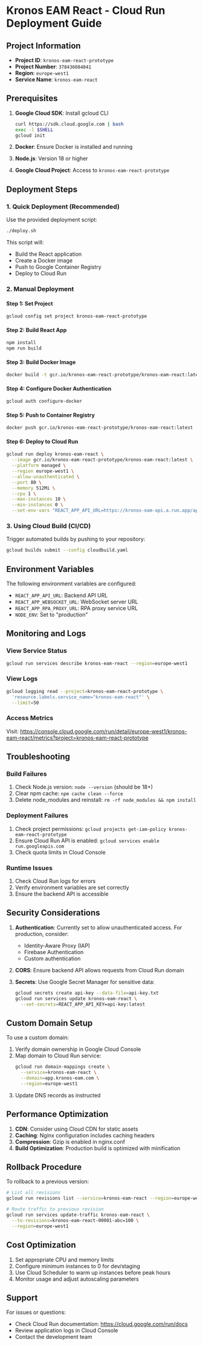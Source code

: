 # Kronos EAM React - Cloud Run Deployment Guide

## Project Information
- **Project ID**: `kronos-eam-react-prototype`
- **Project Number**: `378436084841`
- **Region**: `europe-west1`
- **Service Name**: `kronos-eam-react`

## Prerequisites

1. **Google Cloud SDK**: Install gcloud CLI
   ```bash
   curl https://sdk.cloud.google.com | bash
   exec -l $SHELL
   gcloud init
   ```

2. **Docker**: Ensure Docker is installed and running
3. **Node.js**: Version 18 or higher
4. **Google Cloud Project**: Access to `kronos-eam-react-prototype`

## Deployment Steps

### 1. Quick Deployment (Recommended)

Use the provided deployment script:

```bash
./deploy.sh
```

This script will:
- Build the React application
- Create a Docker image
- Push to Google Container Registry
- Deploy to Cloud Run

### 2. Manual Deployment

#### Step 1: Set Project
```bash
gcloud config set project kronos-eam-react-prototype
```

#### Step 2: Build React App
```bash
npm install
npm run build
```

#### Step 3: Build Docker Image
```bash
docker build -t gcr.io/kronos-eam-react-prototype/kronos-eam-react:latest .
```

#### Step 4: Configure Docker Authentication
```bash
gcloud auth configure-docker
```

#### Step 5: Push to Container Registry
```bash
docker push gcr.io/kronos-eam-react-prototype/kronos-eam-react:latest
```

#### Step 6: Deploy to Cloud Run
```bash
gcloud run deploy kronos-eam-react \
  --image gcr.io/kronos-eam-react-prototype/kronos-eam-react:latest \
  --platform managed \
  --region europe-west1 \
  --allow-unauthenticated \
  --port 80 \
  --memory 512Mi \
  --cpu 1 \
  --max-instances 10 \
  --min-instances 0 \
  --set-env-vars "REACT_APP_API_URL=https://kronos-eam-api.a.run.app/api/v1,NODE_ENV=production"
```

### 3. Using Cloud Build (CI/CD)

Trigger automated builds by pushing to your repository:

```bash
gcloud builds submit --config cloudbuild.yaml
```

## Environment Variables

The following environment variables are configured:

- `REACT_APP_API_URL`: Backend API URL
- `REACT_APP_WEBSOCKET_URL`: WebSocket server URL
- `REACT_APP_RPA_PROXY_URL`: RPA proxy service URL
- `NODE_ENV`: Set to "production"

## Monitoring and Logs

### View Service Status
```bash
gcloud run services describe kronos-eam-react --region=europe-west1
```

### View Logs
```bash
gcloud logging read --project=kronos-eam-react-prototype \
  'resource.labels.service_name="kronos-eam-react"' \
  --limit=50
```

### Access Metrics
Visit: https://console.cloud.google.com/run/detail/europe-west1/kronos-eam-react/metrics?project=kronos-eam-react-prototype

## Troubleshooting

### Build Failures
1. Check Node.js version: `node --version` (should be 18+)
2. Clear npm cache: `npm cache clean --force`
3. Delete node_modules and reinstall: `rm -rf node_modules && npm install`

### Deployment Failures
1. Check project permissions: `gcloud projects get-iam-policy kronos-eam-react-prototype`
2. Ensure Cloud Run API is enabled: `gcloud services enable run.googleapis.com`
3. Check quota limits in Cloud Console

### Runtime Issues
1. Check Cloud Run logs for errors
2. Verify environment variables are set correctly
3. Ensure the backend API is accessible

## Security Considerations

1. **Authentication**: Currently set to allow unauthenticated access. For production, consider:
   - Identity-Aware Proxy (IAP)
   - Firebase Authentication
   - Custom authentication

2. **CORS**: Ensure backend API allows requests from Cloud Run domain

3. **Secrets**: Use Google Secret Manager for sensitive data:
   ```bash
   gcloud secrets create api-key --data-file=api-key.txt
   gcloud run services update kronos-eam-react \
     --set-secrets=REACT_APP_API_KEY=api-key:latest
   ```

## Custom Domain Setup

To use a custom domain:

1. Verify domain ownership in Google Cloud Console
2. Map domain to Cloud Run service:
   ```bash
   gcloud run domain-mappings create \
     --service=kronos-eam-react \
     --domain=app.kronos-eam.com \
     --region=europe-west1
   ```
3. Update DNS records as instructed

## Performance Optimization

1. **CDN**: Consider using Cloud CDN for static assets
2. **Caching**: Nginx configuration includes caching headers
3. **Compression**: Gzip is enabled in nginx.conf
4. **Build Optimization**: Production build is optimized with minification

## Rollback Procedure

To rollback to a previous version:

```bash
# List all revisions
gcloud run revisions list --service=kronos-eam-react --region=europe-west1

# Route traffic to previous revision
gcloud run services update-traffic kronos-eam-react \
  --to-revisions=kronos-eam-react-00001-abc=100 \
  --region=europe-west1
```

## Cost Optimization

1. Set appropriate CPU and memory limits
2. Configure minimum instances to 0 for dev/staging
3. Use Cloud Scheduler to warm up instances before peak hours
4. Monitor usage and adjust autoscaling parameters

## Support

For issues or questions:
- Check Cloud Run documentation: https://cloud.google.com/run/docs
- Review application logs in Cloud Console
- Contact the development team